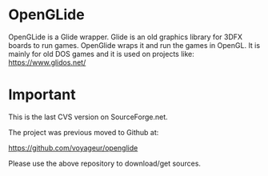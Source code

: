 # OpenGLide
OpenGLide is a Glide wrapper. Glide is an old graphics library for 3DFX boards to run games. OpenGlide wraps it and run the games in OpenGL.
It is mainly for old DOS games and it is used on projects like: https://www.glidos.net/

# Important

This is the last CVS version on SourceForge.net.  
  
The project was previous moved to Github at:  
  
https://github.com/voyageur/openglide
  
Please use the above repository to download/get sources.

